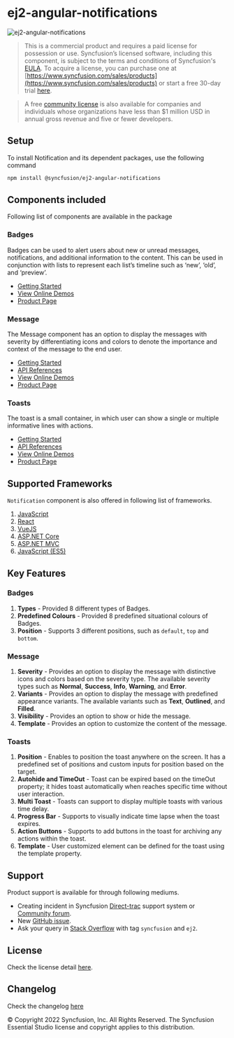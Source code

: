 # ej2-angular-notifications

![ej2-angular-notifications](https://ej2.syncfusion.com/products/images/notifications/readMe.gif)

> This is a commercial product and requires a paid license for possession or use. Syncfusion’s licensed software, including this component, is subject to the terms and conditions of Syncfusion's [EULA](https://www.syncfusion.com/eula/es/). To acquire a license, you can purchase one at [https://www.syncfusion.com/sales/products](https://www.syncfusion.com/sales/products) or start a free 30-day trial [here](https://www.syncfusion.com/account/manage-trials/start-trials).

> A free [community license](https://www.syncfusion.com/products/communitylicense) is also available for companies and individuals whose organizations have less than $1 million USD in annual gross revenue and five or fewer developers.

## Setup

To install Notification and its dependent packages, use the following command

```sh
npm install @syncfusion/ej2-angular-notifications
```

## Components included

Following list of components are available in the package

### Badges

Badges can be used to alert users about new or unread messages, notifications, and additional information to the content. This can be used in conjunction with lists to represent each list’s timeline such as ‘new’, ‘old’, and ‘preview’.

* [Getting Started](https://ej2.syncfusion.com/angular/documentation/badge/getting-started.html?utm_source=npm&utm_campaign=badge)
* [View Online Demos](https://ej2.syncfusion.com/angular/demos/?utm_source=npm&utm_campaign=badge#/material/badge/default)
* [Product Page](https://www.syncfusion.com/products/angular-ui-components/badge/?utm_source=npm&utm_campaign)

### Message

The Message component has an option to display the messages with severity by differentiating icons and colors to denote the importance and context of the message to the end user.

* [Getting Started](https://ej2.syncfusion.com/angular/documentation/message/getting-started/?lang=typescript&utm_source=npm&utm_campaign=message)
* [API References](https://ej2.syncfusion.com/angular/documentation/api/message/?utm_source=npm&utm_campaign=message)
* [View Online Demos](https://ej2.syncfusion.com/angular/demos/?utm_source=npm&utm_campaign=message#/bootstrap5/message/default.html)
* [Product Page](https://www.syncfusion.com/angular-ui-components/message/?utm_source=npm&utm_campaign=message)

### Toasts

The toast is a small container, in which user can show a single or multiple informative lines with actions.

* [Getting Started](https://ej2.syncfusion.com/angular/documentation/toast/getting-started.html?utm_source=npm&utm_campaign=toast)
* [API References](https://ej2.syncfusion.com/angular/documentation/api/toast?utm_source=npm&utm_campaign=toast)
* [View Online Demos](https://ej2.syncfusion.com/angular/demos/?utm_source=npm&utm_campaign=toast#/material/toast/default)
* [Product Page](https://www.syncfusion.com/angular-ui-components/toast)

## Supported Frameworks

`Notification` component is also offered in following list of frameworks.

1. [JavaScript](https://github.com/syncfusion/ej2-javascript-ui-controls?utm_source=github&utm_medium=listing)
2. [React](https://github.com/syncfusion/ej2-react-ui-components?utm_source=github&utm_medium=listing)
3. [VueJS](https://github.com/syncfusion/ej2-vue-ui-components?utm_source=github&utm_medium=listing)
4. [ASP.NET Core](https://www.syncfusion.com/aspnet-core-ui-controls?utm_source=github&utm_medium=listing)
5. [ASP.NET MVC](https://www.syncfusion.com/aspnet-mvc-ui-controls?utm_source=github&utm_medium=listing)
6. [JavaScript (ES5)](https://www.syncfusion.com/javascript-ui-controls?utm_source=github&utm_medium=listing)

## Key Features

### Badges

1. **Types** - Provided 8 different types of Badges.
2. **Predefined Colours** - Provided 8 predefined situational colours of Badges.
3. **Position** - Supports 3 different positions, such as `default`, `top` and `bottom`.

### Message

1. **Severity** - Provides an option to display the message with distinctive icons and colors based on the severity type. The available severity types such as **Normal**, **Success**, **Info**, **Warning**, and **Error**.
2. **Variants** - Provides an option to display the message with predefined appearance variants. The available variants such as **Text**, **Outlined**, and **Filled**.
3. **Visibility** - Provides an option to show or hide the message.
4. **Template** - Provides an option to customize the content of the message.

### Toasts

1. **Position** - Enables to position the toast anywhere on the screen. It has a predefined set of positions and custom inputs for position based on the target.
2. **Autohide and TimeOut** - Toast can be expired based on the timeOut property; it hides toast automatically when reaches specific time without user interaction.
3. **Multi Toast** - Toasts can support to display multiple toasts with various time delay.
4. **Progress Bar** - Supports to visually indicate time lapse when the toast expires.
5. **Action Buttons** - Supports to add buttons in the toast for archiving any actions within the toast.
5. **Template** - User customized element can be defined for the toast using the template property.

## Support

Product support is available for through following mediums.

* Creating incident in Syncfusion [Direct-trac](https://www.syncfusion.com/support/directtrac/incidents?utm_source=npm&utm_campaign=notification) support system or [Community forum](https://www.syncfusion.com/forums/essential-js2?utm_source=npm&utm_campaign=notification).
* New [GitHub issue](https://github.com/syncfusion/ej2-angular-ui-components/issues/new).
* Ask your query in [Stack Overflow](https://stackoverflow.com/?utm_source=npm&utm_campaign=notification) with tag `syncfusion` and `ej2`.

## License

Check the license detail [here](https://github.com/syncfusion/ej2-angular-ui-components/blob/master/license?utm_source=npm&utm_campaign=notification).

## Changelog

Check the changelog [here](https://github.com/syncfusion/ej2-angular-ui-components/blob/master/components/notifications/CHANGELOG.md?utm_source=npm&utm_campaign=notification)

© Copyright 2022 Syncfusion, Inc. All Rights Reserved. The Syncfusion Essential Studio license and copyright applies to this distribution.